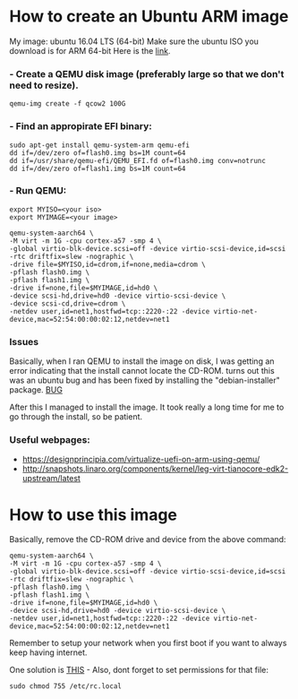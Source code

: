 
# How to create an Ubuntu ARM image

My image: ubuntu 16.04 LTS (64-bit)
Make sure the ubuntu ISO you download is for ARM 64-bit
Here is the [link](https://cdimage.ubuntu.com/releases/16.04/release/ubuntu-16.04.7-server-arm64.iso).

### - Create a QEMU disk image (preferably large so that we don't need to resize).
```
qemu-img create -f qcow2 100G
```

### - Find an appropirate EFI binary:
```
sudo apt-get install qemu-system-arm qemu-efi
dd if=/dev/zero of=flash0.img bs=1M count=64
dd if=/usr/share/qemu-efi/QEMU_EFI.fd of=flash0.img conv=notrunc
dd if=/dev/zero of=flash1.img bs=1M count=64
```

### - Run QEMU:
```
export MYISO=<your iso>
export MYIMAGE=<your image>

qemu-system-aarch64 \
-M virt -m 1G -cpu cortex-a57 -smp 4 \
-global virtio-blk-device.scsi=off -device virtio-scsi-device,id=scsi -rtc driftfix=slew -nographic \
-drive file=$MYISO,id=cdrom,if=none,media=cdrom \
-pflash flash0.img \
-pflash flash1.img \
-drive if=none,file=$MYIMAGE,id=hd0 \
-device scsi-hd,drive=hd0 -device virtio-scsi-device \
-device scsi-cd,drive=cdrom \
-netdev user,id=net1,hostfwd=tcp::2220-:22 -device virtio-net-device,mac=52:54:00:00:02:12,netdev=net1
```

### Issues
Basically, when I ran QEMU to install the image on disk, I was getting an error indicating that the install cannot locate the CD-ROM. turns out this was an ubuntu bug and has been fixed by installing the "debian-installer" package.
[BUG](https://bugs.launchpad.net/ubuntu/+source/debian-installer/+bug/1605407)

After this I managed to install the image. It took really a long time for me to go through the install, so be patient.

### Useful webpages:
- https://designprincipia.com/virtualize-uefi-on-arm-using-qemu/
- http://snapshots.linaro.org/components/kernel/leg-virt-tianocore-edk2-upstream/latest


# How to use this image

Basically, remove the CD-ROM drive and device from the above command:


```
qemu-system-aarch64 \
-M virt -m 1G -cpu cortex-a57 -smp 4 \
-global virtio-blk-device.scsi=off -device virtio-scsi-device,id=scsi -rtc driftfix=slew -nographic \
-pflash flash0.img \
-pflash flash1.img \
-drive if=none,file=$MYIMAGE,id=hd0 \
-device scsi-hd,drive=hd0 -device virtio-scsi-device \
-netdev user,id=net1,hostfwd=tcp::2220-:22 -device virtio-net-device,mac=52:54:00:00:02:12,netdev=net1
```


Remember to setup your network when you first boot if you want to always keep having internet.

One solution is [THIS](https://askubuntu.com/questions/193074/have-to-run-sudo-dhclient-eth0-automatically-every-boot) - Also, dont forget to set permissions for that file:
```
sudo chmod 755 /etc/rc.local
```

